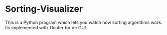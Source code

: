 # Sorting-Visualizer
This is a Python program which lets you watch how sorting algorithms work. Its implemented with Tkinter for de GUI.

